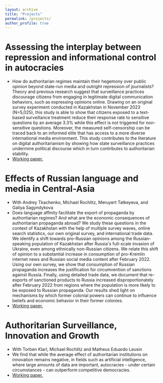 ```yaml
---
layout: archive
title: "Projects"
permalink: /projects/
author_profile: true
---
```


Assessing the interplay between repression and informational control in autocracies
======
* How do authoritarian regimes maintain their hegemony over public opinion beyond state-run media and outright repression of journalists? 
Theory and previous research suggest that surveillance practices discourage citizens from engaging in legitimate digital communication behaviors, such as expressing opinions online.
Drawing on an original survey experiment conducted in Kazakhstan in November 2023 (N=5,025), this study is able to show that citizens exposed to a text-based surveillance treatment reduce their response rate to sensitive questions by an average 3.3% while this effect is not triggered for non-sensitive questions. 
Moreover, the measured self-censorship can be traced back to an informed elite that has access to a more diverse international media environment.
This study contributes to the literature on digital authoritarianism by showing how state surveillance practices undermine political discourse which in turn contributes to authoritarian stability.
* <u><a href="https://dkarpa.github.io/files/karpa_2025_Assessing the interplay between repression and informational control in autocracies.pdf">Working paper</a>.</u>

Effects of Russian language and media in Central-Asia
======
* With Andrey Tkachenko, Michael Rochlitz, Meruyert Tatkeyeva, and Galiya Sagyndykova
* Does language affinity facilitate the export of propaganda by authoritarian regimes? And what are the economic consequences of authoritarian propaganda abroad? We study these questions in the context of Kazakhstan with the help of multiple survey waves, online search statistics, our own original survey, and international trade data. We identify a shift towards pro-Russian opinions among the Russian-speaking population of Kazakhstan after Russia's full-scale invasion of Ukraine, even among ethnically non-Russian citizens. We relate this shift of opinion to a substantial increase in consumption of pro-Kremlin internet news and Russian social media content after February 2022. Using our own survey, we show that consumption of Russian propaganda increases the justification for circumvention of sanctions against Russia. Finally, using detailed trade data, we document that re-exports of sanctioned products to Russia increased disproportionately after February 2022 from regions where the population is more likely to be exposed to Russian propaganda. Our results shed light on mechanisms by which former colonial powers can continue to influence beliefs and economic behavior in their former colonies. 
* <u><a href="https://dkarpa.github.io/files/Language_and_Political_Attitudes_in_the_Russian_World.pdf">Working paper</a>.</u>



Authoritarian Surveillance, Innovation and Growth
======
* With Torben Klarl, Michael Rochlitz and Matheus Eduardo Leusin
* We find that while the average effect of authoritarian institutions on innovation remains negative, in fields such as artificial intelligence, where large amounts of data are important, autocracies - under certain circumstances - can outperform competitive democracies.
* <u><a href="https://dkarpa.github.io/files/Klarl%20et%20al%202023%20-%20Authoritarian%20Surveillance,%20Innovation%20and%20Growth.pdf">Working paper</a>.</u>
